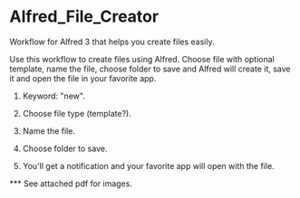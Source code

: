 # Alfred_File_Creator
Workflow for Alfred 3 that helps you create files easily.

Use this workflow to create files using Alfred. Choose file with optional template, name the file, choose folder to save and Alfred will create it, save it and open the file in your favorite app.

1) Keyword: "new".

2) Choose file type (template?).

3) Name the file.

4) Choose folder to save.

5) You'll get a notification and your favorite app will open with the file.

*** See attached pdf for images.
